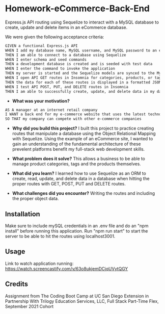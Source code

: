 # Homework-eCommerce-Back-End
Express.js API routing using Sequelize to interact with a MySQL database to create, update and delete items in an eCommerce database.

We were given the following acceptance criteria:
```md
GIVEN a functional Express.js API
WHEN I add my database name, MySQL username, and MySQL password to an environment variable file
THEN I am able to connect to a database using Sequelize
WHEN I enter schema and seed commands
THEN a development database is created and is seeded with test data
WHEN I enter the command to invoke the application
THEN my server is started and the Sequelize models are synced to the MySQL database
WHEN I open API GET routes in Insomnia for categories, products, or tags
THEN the data for each of these routes is displayed in a formatted JSON
WHEN I test API POST, PUT, and DELETE routes in Insomnia
THEN I am able to successfully create, update, and delete data in my database
```
- **What was your motivation?**
```md
AS A manager at an internet retail company
I WANT a back end for my e-commerce website that uses the latest technologies
SO THAT my company can compete with other e-commerce companies
```
  
- **Why did you build this project?**
I built this project to practice creating routes that manipulate a database using the Object Relational Mapping with Sequelize. Using the example of an eCommerce site, I wanted to gain an understanding of the fundamental architecture of these prevelent platforms benefit my full-stack web development skills.

- **What problem does it solve?**
This allows a business to be able to manage product categories, tags and the products themselves.

- **What did you learn?**
I learned how to use Sequelize as an ORM to create, read, update, and delete data in a database when hitting the proper routes with GET, POST, PUT and DELETE routes.

- **What challenges did you encounter?**
Writing the routes and including the proper object data.
  
 ## Installation 
 Make sure to include mySQL credentials in an .env file and do an "npm install" before running this application. Run "npm run start" to start the server to be able to hit the routes using localhost3001.
 
 ## Usage
 Link to watch application running: https://watch.screencastify.com/v/63o8ukjemDCjqUVytQGY


## Credits  
Assignment from The Coding Boot Camp at UC San Diego Extension in Partnership With Trilogy Education Services, LLC, Full Stack Part-Time Flex, September 2021 Cohort


